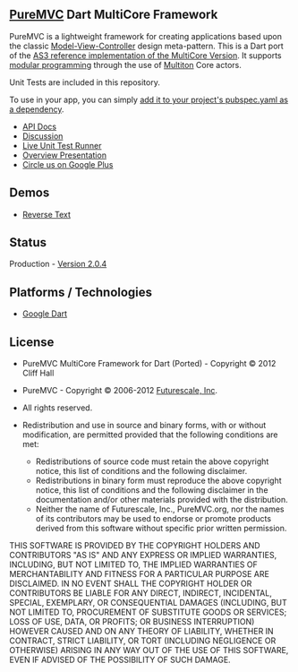 ## [PureMVC](http://puremvc.github.com/) Dart MultiCore Framework
PureMVC is a lightweight framework for creating applications based upon the classic [Model-View-Controller](http://en.wikipedia.org/wiki/Model-view-controller) design meta-pattern. This is a Dart port of the [AS3 reference implementation of the MultiCore Version](https://github.com/PureMVC/puremvc-as3-multicore-framework/wiki). It supports [modular programming](http://en.wikipedia.org/wiki/Modular_programming) through the use of [Multiton](http://en.wikipedia.org/wiki/Multiton) Core actors.

Unit Tests are included in this repository.

To use in your app, you can simply [add it to your project's pubspec.yaml as a dependency](http://pub.dartlang.org/packages/puremvc).

* [API Docs](http://darkstar.puremvc.org/content_header.html?url=http://puremvc.org/pages/docs/Dart/multicore/puremvc.html&desc=PureMVC%20API%20Docs:%20PureMVC%20MultiCore%20for%20Dart)
* [Discussion](http://forums.puremvc.org/index.php?board=98.0)
* [Live Unit Test Runner](http://darkstar.puremvc.org/content_header.html?url=http://puremvc.org/pages/demos/Dart/PureMVC_Dart_Unit_Tests/Unit_Tests.html&desc=PureMVC%20MultiCore%20for%20Dart:%20Unit%20Tests)
* [Overview Presentation](http://puremvc.tv/#P002)
* [Circle us on Google Plus](http://google.com/+puremvc)

## Demos
* [Reverse Text](https://github.com/PureMVC/puremvc-dart-demo-reversetext/wiki)

## Status
Production - [Version 2.0.4](https://github.com/PureMVC/puremvc-dart-multicore-framework/blob/master/VERSION)

## Platforms / Technologies
* [Google Dart](http://www.dartlang.org)

## License
* PureMVC MultiCore Framework for Dart (Ported) - Copyright © 2012 Cliff Hall
* PureMVC - Copyright © 2006-2012 [Futurescale, Inc](http://futurescale.com).
* All rights reserved.

* Redistribution and use in source and binary forms, with or without modification, are permitted provided that the following conditions are met:

  * Redistributions of source code must retain the above copyright notice, this list of conditions and the following disclaimer.
  * Redistributions in binary form must reproduce the above copyright notice, this list of conditions and the following disclaimer in the documentation and/or other materials provided with the distribution.
  * Neither the name of Futurescale, Inc., PureMVC.org, nor the names of its contributors may be used to endorse or promote products derived from this software without specific prior written permission.

THIS SOFTWARE IS PROVIDED BY THE COPYRIGHT HOLDERS AND CONTRIBUTORS "AS IS" AND ANY EXPRESS OR IMPLIED WARRANTIES, INCLUDING, BUT NOT LIMITED TO, THE IMPLIED WARRANTIES OF MERCHANTABILITY AND FITNESS FOR A PARTICULAR PURPOSE ARE DISCLAIMED. IN NO EVENT SHALL THE COPYRIGHT HOLDER OR CONTRIBUTORS BE LIABLE FOR ANY DIRECT, INDIRECT, INCIDENTAL, SPECIAL, EXEMPLARY, OR CONSEQUENTIAL DAMAGES (INCLUDING, BUT NOT LIMITED TO, PROCUREMENT OF SUBSTITUTE GOODS OR SERVICES; LOSS OF USE, DATA, OR PROFITS; OR BUSINESS INTERRUPTION) HOWEVER CAUSED AND ON ANY THEORY OF LIABILITY, WHETHER IN CONTRACT, STRICT LIABILITY, OR TORT (INCLUDING NEGLIGENCE OR OTHERWISE) ARISING IN ANY WAY OUT OF THE USE OF THIS SOFTWARE, EVEN IF ADVISED OF THE POSSIBILITY OF SUCH DAMAGE.
